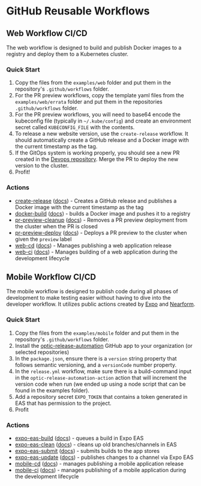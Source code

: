 # GitHub Reusable Workflows

## Web Workflow CI/CD

The web workflow is designed to build and publish Docker images to a registry and deploy them to a Kubernetes cluster.

### Quick Start

1. Copy the files from the `examples/web` folder and put them in the repository's `.github/workflows` folder.
2. For the PR preview workflows, copy the template yaml files from the `examples/web/errata` folder and put them in the repositories `.github/workflows` folder.
3. For the PR preview workflows, you will need to base64 encode the kubeconfig file (typically in `~/.kube/config`) and create an environment secret called `KUBECONFIG_FILE` with the contents.
4. To release a new website version, use the `create-release` workflow. It should automatically create a GitHub release and a Docker image with the current timestamp as the tag.
5. If the GitOps system is working properly, you should see a new PR created in the [Devops repository](https://github.com/oncoursesystems/devops). Merge the PR to deploy the new version to the cluster.
6. Profit!

### Actions

- [create-release](.github/workflows/create-release.yml) ([docs](docs/create-release.md)) - Creates a GitHub release and publishes a Docker image with the current timestamp as the tag
- [docker-build](.github/workflows/docker-build.yml) ([docs](docs/docker-build.md)) - builds a Docker image and pushes it to a registry
- [pr-preview-cleanup](.github/workflows/pr-preview-cleanup.yml) ([docs](docs/pr-preview-cleanup.md)) - Removes a PR preview deployment from the cluster when the PR is closed
- [pr-preview-deploy](.github/workflows/pr-preview-deploy.yml) ([docs](docs/pr-preview-deploy.md)) - Deploys a PR preview to the cluster when given the `preview` label
- [web-cd](.github/workflows/web-cd.yml) ([docs](docs/web-cd.md)) - Manages publishing a web application release
- [web-ci](.github/workflows/web-ci.yml) ([docs](docs/web-ci.md)) - Manages building of a web application during the development lifecycle

## Mobile Workflow CI/CD

The mobile workflow is designed to publish code during all phases of development to make testing easier without having to dive into the developer workflow. It utilizes public actions created by [Expo](https://github.com/expo/expo-github-action) and [Nearform](https://github.com/nearform/optic-release-automation-action).

### Quick Start

1. Copy the files from the `examples/mobile` folder and put them in the repository's `.github/workflows` folder.
1. Install the [optic-release-automation](https://github.com/apps/optic-release-automation) GitHub app to your organization (or selected repositories)
1. In the `package.json`, ensure there is a `version` string property that follows semantic versioning, and a `versionCode` number property.
1. In the `release.yml` workflow, make sure there is a build-command input in the `optic-release-automation-action` action that will increment the version code when run (we ended up using a node script that can be found in the examples folder).
1. Add a repository secret `EXPO_TOKEN` that contains a token generated in EAS that has permission to the project.
1. Profit

### Actions

- [expo-eas-build](.github/workflows/expo-eas-build.yml) ([docs](docs/expo-eas-build.md)) - queues a build in Expo EAS
- [expo-eas-clean](.github/workflows/expo-eas-clean.yml) ([docs](docs/expo-eas-clean.md)) - cleans up old branches/channels in EAS
- [expo-eas-submit](.github/workflows/expo-eas-submit.yml) ([docs](docs/expo-eas-submit.md)) - submits builds to the app stores
- [expo-eas-update](.github/workflows/expo-eas-update.yml) ([docs](docs/expo-eas-update.md)) - publishes changes to a channel via Expo EAS
- [mobile-cd](.github/workflows/mobile-cd.yml) ([docs](docs/mobile-cd.md)) - manages publishing a mobile application release
- [mobile-ci](.github/workflows/mobile-ci.yml) ([docs](docs/mobile-ci.md)) - manages publishing of a mobile application during the development lifecycle
